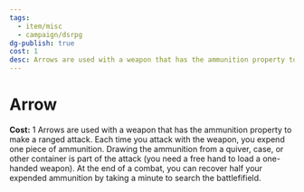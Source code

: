 ```yaml
---
tags:
  - item/misc
  - campaign/dsrpg
dg-publish: true
cost: 1
desc: Arrows are used with a weapon that has the ammunition property to make a ranged attack. Each time you attack with the weapon, you expend one piece of ammunition. Drawing the ammunition from a quiver, case, or other container is part of the attack (you need a free hand to load a one-handed weapon). At the end of a combat, you can recover half your expended ammunition by taking a minute to search the battlefifield.
---
```


# Arrow
**Cost:** 1
Arrows are used with a weapon that has the ammunition property to make a ranged attack. Each time you attack with the weapon, you expend one piece of ammunition. Drawing the ammunition from a quiver, case, or other container is part of the attack (you need a free hand to load a one-handed weapon). At the end of a combat, you can recover half your expended ammunition by taking a minute to search the battlefifield.

